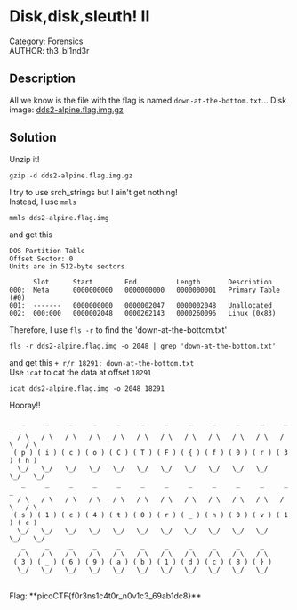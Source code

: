 # Disk,disk,sleuth! II
Category: Forensics </br>
AUTHOR: th3_bl1nd3r

## Description
All we know is the file with the flag is named `down-at-the-bottom.txt`... Disk image: [dds2-alpine.flag.img.gz](https://mercury.picoctf.net/static/544be9762e9f9c0adcbeb7bcf27f49a2/dds2-alpine.flag.img.gz)</br>
## Solution
Unzip it!
```
gzip -d dds2-alpine.flag.img.gz
```
I try to use srch_strings but I ain't get nothing!</br>
Instead, I use `mmls`
```
mmls dds2-alpine.flag.img
```
and get this 
```
DOS Partition Table
Offset Sector: 0
Units are in 512-byte sectors

      Slot      Start        End          Length       Description
000:  Meta      0000000000   0000000000   0000000001   Primary Table (#0)
001:  -------   0000000000   0000002047   0000002048   Unallocated
002:  000:000   0000002048   0000262143   0000260096   Linux (0x83)
```
Therefore, I use `fls -r` to find the 'down-at-the-bottom.txt'
```
fls -r dds2-alpine.flag.img -o 2048 | grep 'down-at-the-bottom.txt'
```
and get this
```+ r/r 18291:	down-at-the-bottom.txt```
</br>
Use `icat` to cat the data at offset `18291`</br>
```
icat dds2-alpine.flag.img -o 2048 18291
```
Hooray!!
```
   _     _     _     _     _     _     _     _     _     _     _     _     _  
  / \   / \   / \   / \   / \   / \   / \   / \   / \   / \   / \   / \   / \ 
 ( p ) ( i ) ( c ) ( o ) ( C ) ( T ) ( F ) ( { ) ( f ) ( 0 ) ( r ) ( 3 ) ( n )
  \_/   \_/   \_/   \_/   \_/   \_/   \_/   \_/   \_/   \_/   \_/   \_/   \_/ 
   _     _     _     _     _     _     _     _     _     _     _     _     _  
  / \   / \   / \   / \   / \   / \   / \   / \   / \   / \   / \   / \   / \ 
 ( s ) ( 1 ) ( c ) ( 4 ) ( t ) ( 0 ) ( r ) ( _ ) ( n ) ( 0 ) ( v ) ( 1 ) ( c )
  \_/   \_/   \_/   \_/   \_/   \_/   \_/   \_/   \_/   \_/   \_/   \_/   \_/ 
   _     _     _     _     _     _     _     _     _     _     _  
  / \   / \   / \   / \   / \   / \   / \   / \   / \   / \   / \ 
 ( 3 ) ( _ ) ( 6 ) ( 9 ) ( a ) ( b ) ( 1 ) ( d ) ( c ) ( 8 ) ( } )
  \_/   \_/   \_/   \_/   \_/   \_/   \_/   \_/   \_/   \_/   \_/ 
```
</br>
Flag: 
**picoCTF{f0r3ns1c4t0r_n0v1c3_69ab1dc8}**
